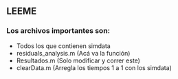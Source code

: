 ## LEEME
### Los archivos importantes son: 
- Todos los que contienen simdata
- residuals_analysis.m (Acá va la función)
- Resultados.m (Solo modificar y correr este)
- clearData.m (Arregla los tiempos 1 a 1 con los simdata)
